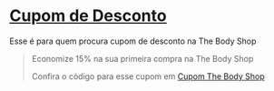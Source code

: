 # [Cupom de Desconto](https://github.com/CupomDeDesconto/Promocoes/blob/main/README.md)
Esse é para quem procura cupom de desconto na The Body Shop
<blockquote cite="https://asasdodesconto.com/desconto/economize-15-na-sua-primeira-compra-na-the-body-shop-2049882"><p>Economize 15% na sua primeira compra na The Body Shop</p><footer>Confira o código para esse cupom em <a href="https://asasdodesconto.com/desconto/economize-15-na-sua-primeira-compra-na-the-body-shop-2049882">Cupom The Body Shop</a></footer></blockquote>